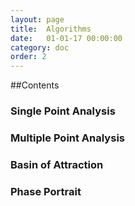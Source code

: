 ```yaml
---
layout: page
title:  Algorithms
date:   01-01-17 00:00:00
category: doc
order: 2
---
```


##Contents

### <a name="spa"></a>Single Point Analysis

### <a name="mpa"></a>Multiple Point Analysis

### <a name="boa"></a>Basin of Attraction

### <a name="phase"></a>Phase Portrait
